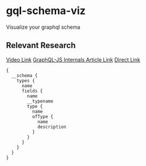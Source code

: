 # gql-schema-viz
Visualize your graphql schema


## Relevant Research

[Video Link](https://www.youtube.com/watch?v=IqtYr6RX32Q)
[GraphQL-JS Internals Article Link](https://www.apollographql.com/blog/graphql-js-the-hidden-features-effaca7a81b3/)
[Direct Link](https://graphql.org/swapi-graphql/?query=%7B%0A%20%20__schema%7B%0A%20%20%09types%20%7B%0A%20%20%20%20%20%20name%0A%20%20%20%20%09fields%20%7B%0A%20%20%20%20%20%20%20%20name%0A%20%20%20%20%20%20%20%20__typename%0A%20%20%20%20%20%20%20%20type%20%7B%0A%20%20%20%20%20%20%20%20%20%20name%0A%20%20%20%20%20%20%20%20%20%20ofType%20%7B%0A%20%20%20%20%20%20%20%20%20%20%20%20name%0A%20%20%20%20%20%20%20%20%20%20%20%20description%0A%20%20%20%20%20%20%20%20%20%20%7D%0A%20%20%20%20%20%20%20%20%7D%0A%20%20%20%20%20%20%7D%20%0A%20%20%20%20%7D%0A%20%20%7D%0A%7D)

```
{
  __schema {
    types {
      name
      fields {
        name
        __typename
        type {
          name
          ofType {
            name
            description
          }
        }
      }
    }
  }
}
```
